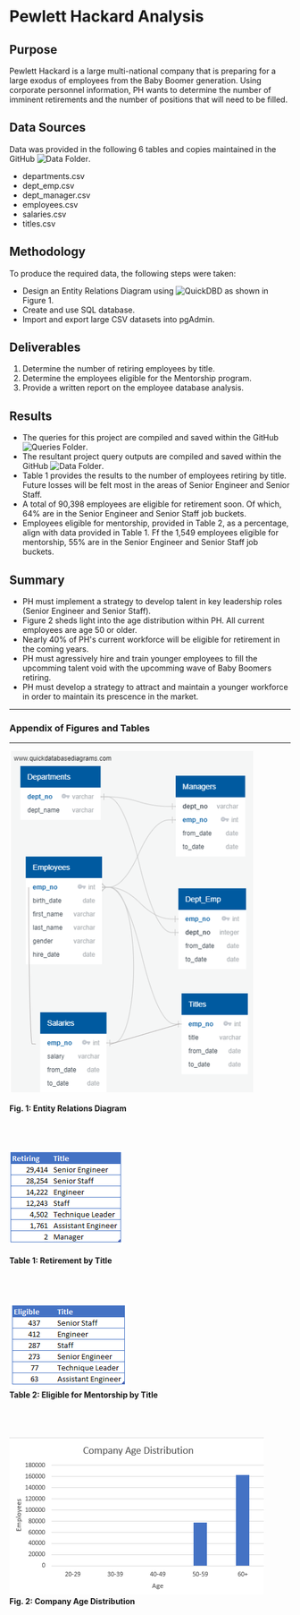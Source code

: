 # Pewlett Hackard Analysis

## Purpose
Pewlett Hackard is a large multi-national company that is preparing for a large exodus of employees from the Baby Boomer generation.  Using corporate personnel information, PH wants to determine the number of imminent retirements and the number of positions that will need to be filled.  

## Data Sources
Data was provided in the following 6 tables and copies maintained in the GitHub ![Data Folder](Data/).
* departments.csv
* dept_emp.csv
* dept_manager.csv
* employees.csv
* salaries.csv
* titles.csv

## Methodology
To produce the required data, the following steps were taken:
* Design an Entity Relations Diagram using ![QuickDBD](https://app.quickdatabasediagrams.com/#/) as shown in Figure 1.  
* Create and use SQL database.
* Import and export large CSV datasets into pgAdmin.

## Deliverables 
1. Determine the number of retiring employees by title.   
2. Determine the employees eligible for the Mentorship program.  
3. Provide a written report on the employee database analysis.  

## Results
* The queries for this project are compiled and saved within the GitHub ![Queries Folder](Queries/).
* The resultant project query outputs are compiled and saved within the GitHub ![Data Folder](Data/).
* Table 1 provides the results to the number of employees retiring by title.  Future losses will be felt most in the areas of Senior Engineer and Senior Staff.  
* A total of 90,398 employees are eligible for retirement soon.  Of which, 64% are in the Senior Engineer and Senior Staff job buckets.  
* Employees eligible for mentorship, provided in Table 2, as a percentage, align with data provided in Table 1.  Ff the 1,549 employees eligible for mentorship, 55%  are in the Senior Engineer and Senior Staff job buckets.
  
## Summary
* PH must implement a strategy to develop talent in key leadership roles (Senior Engineer and Senior Staff).  
* Figure 2 sheds light into the age distribution within PH.  All current employees are age 50 or older. 
* Nearly 40% of PH's current workforce will be eligible for retirement in the coming years.  
* PH must agressively hire and train younger employees to fill the upcomming talent void with the upcomming wave of Baby Boomers retiring.  
* PH must develop a strategy to attract and maintain a younger workforce in order to maintain its prescence in the market.  

----------------------------------------------------------------------------------
### Appendix of Figures and Tables
----------------------------------------------------------------------------------
![Fig1](Pewlett-Hackard-Analysis/EmployeeDB.png)
<br>
<br>
**Fig. 1:  Entity Relations Diagram**
<br>
<br>
<br>
<br>
<br>
![Table 1: Retirement_by_Title](Pewlett-Hackard-Analysis/retiring_by_titles.PNG)
<br>
<br>
**Table 1: Retirement by Title**
<br>
<br>
<br>
<br>
<br>
![Table 2](Pewlett-Hackard-Analysis/mentorship_by_titles.PNG)
<br>
**Table 2: Eligible for Mentorship by Title**
<br>
<br>
<br>
<br>
<br>
![Figure 2](Pewlett-Hackard-Analysis/Age_Distribution.PNG)
<br>
**Fig. 2: Company Age Distribution**







